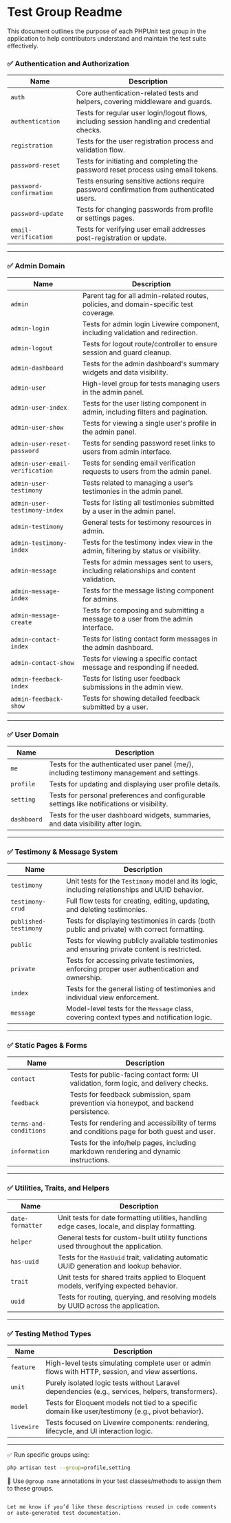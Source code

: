 # Test Group Readme

This document outlines the purpose of each PHPUnit test group in the application to help contributors understand and maintain the test suite effectively.

### ✅ **Authentication and Authorization**

| Name                    | Description                                                                                  |
| ----------------------- | -------------------------------------------------------------------------------------------- |
| `auth`                  | Core authentication-related tests and helpers, covering middleware and guards.               |
| `authentication`        | Tests for regular user login/logout flows, including session handling and credential checks. |
| `registration`          | Tests for the user registration process and validation flow.                                 |
| `password-reset`        | Tests for initiating and completing the password reset process using email tokens.           |
| `password-confirmation` | Tests ensuring sensitive actions require password confirmation from authenticated users.     |
| `password-update`       | Tests for changing passwords from profile or settings pages.                                 |
| `email-verification`    | Tests for verifying user email addresses post-registration or update.                        |

---

### ✅ **Admin Domain**

| Name                            | Description                                                                             |
| ------------------------------- | --------------------------------------------------------------------------------------- |
| `admin`                         | Parent tag for all admin-related routes, policies, and domain-specific test coverage.   |
| `admin-login`                   | Tests for admin login Livewire component, including validation and redirection.         |
| `admin-logout`                  | Tests for logout route/controller to ensure session and guard cleanup.                  |
| `admin-dashboard`               | Tests for the admin dashboard's summary widgets and data visibility.                    |
| `admin-user`                    | High-level group for tests managing users in the admin panel.                           |
| `admin-user-index`              | Tests for the user listing component in admin, including filters and pagination.        |
| `admin-user-show`               | Tests for viewing a single user's profile in the admin panel.                           |
| `admin-user-reset-password`     | Tests for sending password reset links to users from admin interface.                   |
| `admin-user-email-verification` | Tests for sending email verification requests to users from the admin panel.            |
| `admin-user-testimony`          | Tests related to managing a user’s testimonies in the admin panel.                      |
| `admin-user-testimony-index`    | Tests for listing all testimonies submitted by a user in the admin panel.               |
| `admin-testimony`               | General tests for testimony resources in admin.                                         |
| `admin-testimony-index`         | Tests for the testimony index view in the admin, filtering by status or visibility.     |
| `admin-message`                 | Tests for admin messages sent to users, including relationships and content validation. |
| `admin-message-index`           | Tests for the message listing component for admins.                                     |
| `admin-message-create`          | Tests for composing and submitting a message to a user from the admin interface.        |
| `admin-contact-index`           | Tests for listing contact form messages in the admin dashboard.                         |
| `admin-contact-show`            | Tests for viewing a specific contact message and responding if needed.                  |
| `admin-feedback-index`          | Tests for listing user feedback submissions in the admin view.                          |
| `admin-feedback-show`           | Tests for showing detailed feedback submitted by a user.                                |

---

### ✅ **User Domain**

| Name        | Description                                                                                |
| ----------- | ------------------------------------------------------------------------------------------ |
| `me`        | Tests for the authenticated user panel (me/), including testimony management and settings. |
| `profile`   | Tests for updating and displaying user profile details.                                    |
| `setting`   | Tests for personal preferences and configurable settings like notifications or visibility. |
| `dashboard` | Tests for the user dashboard widgets, summaries, and data visibility after login.          |

---

### ✅ **Testimony & Message System**

| Name                  | Description                                                                                    |
| --------------------- | ---------------------------------------------------------------------------------------------- |
| `testimony`           | Unit tests for the `Testimony` model and its logic, including relationships and UUID behavior. |
| `testimony-crud`      | Full flow tests for creating, editing, updating, and deleting testimonies.                     |
| `published-testimony` | Tests for displaying testimonies in cards (both public and private) with correct formatting.   |
| `public`              | Tests for viewing publicly available testimonies and ensuring private content is restricted.   |
| `private`             | Tests for accessing private testimonies, enforcing proper user authentication and ownership.   |
| `index`               | Tests for the general listing of testimonies and individual view enforcement.                  |
| `message`             | Model-level tests for the `Message` class, covering context types and notification logic.      |

---

### ✅ **Static Pages & Forms**

| Name                   | Description                                                                                 |
| ---------------------- | ------------------------------------------------------------------------------------------- |
| `contact`              | Tests for public-facing contact form: UI validation, form logic, and delivery checks.       |
| `feedback`             | Tests for feedback submission, spam prevention via honeypot, and backend persistence.       |
| `terms-and-conditions` | Tests for rendering and accessibility of terms and conditions page for both guest and user. |
| `information`          | Tests for the info/help pages, including markdown rendering and dynamic instructions.       |

---

### ✅ **Utilities, Traits, and Helpers**

| Name             | Description                                                                                    |
| ---------------- | ---------------------------------------------------------------------------------------------- |
| `date-formatter` | Unit tests for date formatting utilities, handling edge cases, locale, and display formatting. |
| `helper`         | General tests for custom-built utility functions used throughout the application.              |
| `has-uuid`       | Tests for the `HasUuid` trait, validating automatic UUID generation and lookup behavior.       |
| `trait`          | Unit tests for shared traits applied to Eloquent models, verifying expected behavior.          |
| `uuid`           | Tests for routing, querying, and resolving models by UUID across the application.              |

---

### ✅ **Testing Method Types**

| Name       | Description                                                                                         |
| ---------- | --------------------------------------------------------------------------------------------------- |
| `feature`  | High-level tests simulating complete user or admin flows with HTTP, session, and view assertions.   |
| `unit`     | Purely isolated logic tests without Laravel dependencies (e.g., services, helpers, transformers).   |
| `model`    | Tests for Eloquent models not tied to a specific domain like user/testimony (e.g., pivot behavior). |
| `livewire` | Tests focused on Livewire components: rendering, lifecycle, and UI interaction logic.               |

---

✅ Run specific groups using:

```bash
php artisan test --group=profile,setting
```

🧪 Use `@group name` annotations in your test classes/methods to assign them to these groups.

```

Let me know if you’d like these descriptions reused in code comments or auto-generated test documentation.
```
